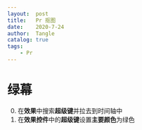 ```yaml
---
layout:  post
title:   Pr 抠图
date:    2020-7-24
author:  Tangle
catalog: true
tags:
    - Pr
---
```


# 绿幕

0. 在**效果**中搜索**超级键**并拉去到时间轴中
0. 在**效果控件**中的**超级键**设置**主要颜色**为绿色
